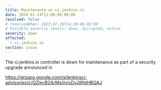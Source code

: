 ```yaml
---
title: Maintenance on ci.jenkins.io
date: 2024-01-24T11:00:00-00:00
resolved: false
# resolvedWhen: 2023-07-26T14:30:00-00:00
# Possible severity levels: down, disrupted, notice
severity: down
affected:
  - ci.jenkins.io
section: issue
---
```


<!-- [Final Message]
The ci.jenkins.io controller is running with updated plugins and core version.

[Initial message]
-->
The ci.jenkins.io controller is down for maintenance as part of a security upgrade announced in

https://groups.google.com/g/jenkinsci-advisories/c/QZiecB2ArMs/m/sDvJWIdHBQAJ
